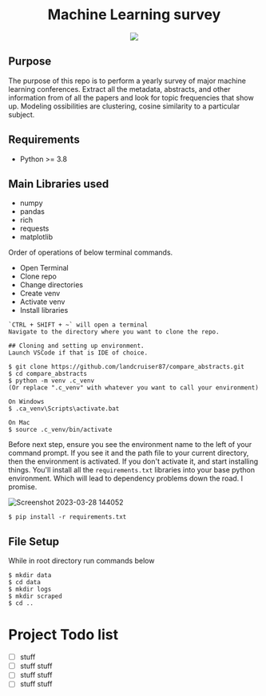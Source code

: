 <h1 align="center">
  <b>Machine Learning survey</b><br>
</h1>

<p align="center">
      <a href="https://www.python.org/">
        <img src="https://img.shields.io/badge/Python-3.8-ff69b4.svg" /></a>    
</p>


## Purpose

The purpose of this repo is to perform a yearly survey of major machine learning conferences.  Extract all the metadata, abstracts, and other information from of all the papers and look for topic frequencies that show up.  Modeling ossibilities are clustering, cosine similarity to a particular subject.


## Requirements
- Python >= 3.8

## Main Libraries used
- numpy
- pandas
- rich
- requests
- matplotlib

Order of operations of below terminal commands. 
- Open Terminal
- Clone repo
- Change directories
- Create venv
- Activate venv
- Install libraries

```
`CTRL + SHIFT + ~` will open a terminal
Navigate to the directory where you want to clone the repo. 

## Cloning and setting up environment.
Launch VSCode if that is IDE of choice.
 
$ git clone https://github.com/landcruiser87/compare_abstracts.git
$ cd compare_abstracts
$ python -m venv .c_venv
(Or replace ".c_venv" with whatever you want to call your environment)	

On Windows
$ .ca_venv\Scripts\activate.bat

On Mac
$ source .c_venv/bin/activate
```

Before next step, ensure you see the environment name to the left of your command prompt.  If you see it and the path file to your current directory, then the environment is activated.  If you don't activate it, and start installing things.  You'll install all the `requirements.txt` libraries into your base python environment. Which will lead to dependency problems down the road.  I promise.

![Screenshot 2023-03-28 144052](https://user-images.githubusercontent.com/16505709/228358535-3364e0ea-b273-40b8-ab59-4dddf2f92ee2.png)

```
$ pip install -r requirements.txt
```

## File Setup
While in root directory run commands below

```
$ mkdir data
$ cd data
$ mkdir logs
$ mkdir scraped
$ cd ..
```

# Project Todo list
- [ ] stuff 
- [ ] stuff stuff
- [ ] stuff stuff
- [ ] stuff stuff